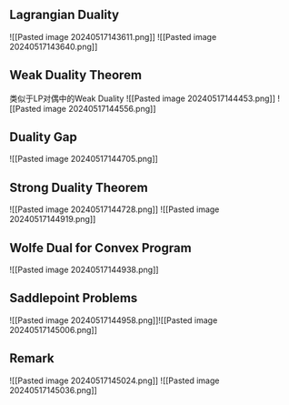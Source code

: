 ## Lagrangian Duality
![[Pasted image 20240517143611.png]]
![[Pasted image 20240517143640.png]]
## Weak Duality Theorem
类似于LP对偶中的Weak Duality
![[Pasted image 20240517144453.png]]
![[Pasted image 20240517144556.png]]
## Duality Gap
![[Pasted image 20240517144705.png]]
## Strong Duality Theorem
![[Pasted image 20240517144728.png]]
![[Pasted image 20240517144919.png]]
## Wolfe Dual for Convex Program
![[Pasted image 20240517144938.png]]
## Saddlepoint Problems
![[Pasted image 20240517144958.png]]![[Pasted image 20240517145006.png]]
## Remark
![[Pasted image 20240517145024.png]]
![[Pasted image 20240517145036.png]]